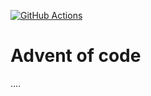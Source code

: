 [![GitHub Actions](https://github.com/meliasson/advent-of-code/workflows/CI/badge.svg)](https://github.com/meliasson/advent-of-code/actions?query=workflow%3ACI)

# Advent of code

....
